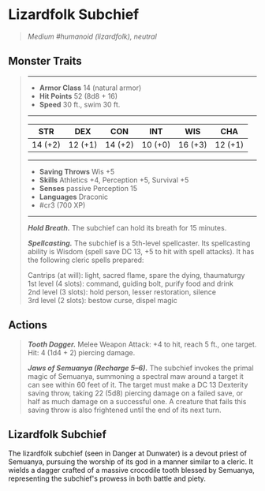 # Lizardfolk Subchief
>*Medium #humanoid (lizardfolk), neutral*
## Monster Traits
>___
>- **Armor Class** 14 (natural armor)
>- **Hit Points** 52 (8d8 + 16)
>- **Speed** 30 ft., swim 30 ft.
>___
>|STR|DEX|CON|INT|WIS|CHA|
>|:---:|:---:|:---:|:---:|:---:|:---:|
>|14 (+2)|12 (+1)|14 (+2)|10 (+0)|16 (+3)|12 (+1)|
>___
>- **Saving Throws** Wis +5
>- **Skills** Athletics +4, Perception +5, Survival +5
>- **Senses** passive Perception 15
>- **Languages** Draconic
>- #cr3 (700 XP)
>___
>***Hold Breath.*** The subchief can hold its breath for 15 minutes.  
>
>***Spellcasting.*** The subchief is a 5th-level spellcaster. Its spellcasting ability is Wisdom (spell save DC 13, +5 to hit with spell attacks). It has the following cleric spells prepared:  
>
>Cantrips (at will): light, sacred flame, spare the dying, thaumaturgy  
>1st level (4 slots): command, guiding bolt, purify food and drink  
>2nd level (3 slots): hold person, lesser restoration, silence  
>3rd level (2 slots): bestow curse, dispel magic  
>
## Actions
>***Tooth Dagger.*** Melee Weapon Attack: +4 to hit, reach 5 ft., one target. Hit: 4 (1d4 + 2) piercing damage.  
>
>***Jaws of Semuanya (Recharge 5–6).*** The subchief invokes the primal magic of Semuanya, summoning a spectral maw around a target it can see within 60 feet of it. The target must make a DC 13 Dexterity saving throw, taking 22 (5d8) piercing damage on a failed save, or half as much damage on a successful one. A creature that fails this saving throw is also frightened until the end of its next turn.
## Lizardfolk Subchief
The lizardfolk subchief (seen in Danger at Dunwater) is a devout priest of Semuanya, pursuing the worship of its god in a manner similar to a cleric. It wields a dagger crafted of a massive crocodile tooth blessed by Semuanya, representing the subchief's prowess in both battle and piety.
